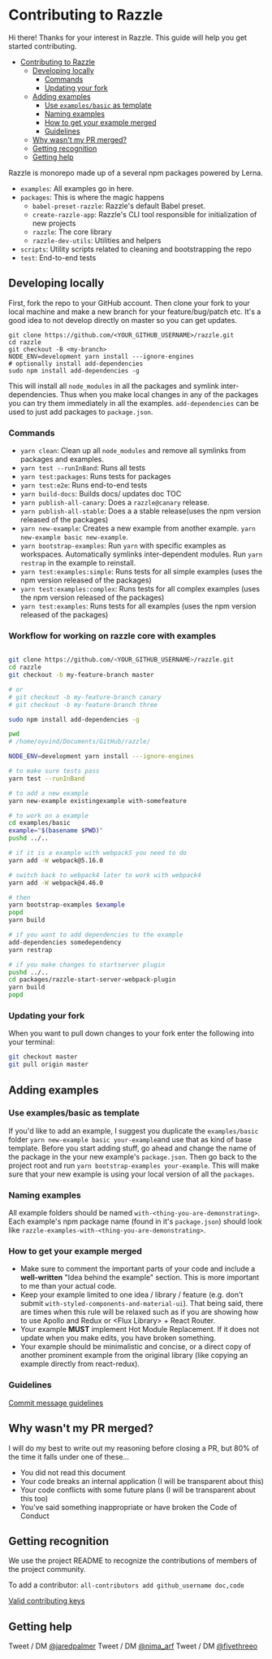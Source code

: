 
# Contributing to Razzle

Hi there! Thanks for your interest in Razzle. This guide will help you get started contributing.

<!-- INSERT doctoc generated TOC please keep comment here to allow auto update -->
<!-- START doctoc generated instructions please keep comment here to allow auto update -->
<!-- DON'T EDIT THIS SECTION, INSTEAD RE-RUN yarn build-docs TO UPDATE -->
- [Contributing to Razzle](#contributing-to-razzle)
  - [Developing locally](#developing-locally)
    - [Commands](#commands)
    - [Updating your fork](#updating-your-fork)
  - [Adding examples](#adding-examples)
    - [Use `examples/basic` as template](#use-examples-basic-as-template)
    - [Naming examples](#naming-examples)
    - [How to get your example merged](#how-to-get-your-example-merged)
    - [Guidelines](#guidelines)
  - [Why wasn't my PR merged?](#why-wasnt-my-pr-merged)
  - [Getting recognition](#getting-recognition)
  - [Getting help](#getting-help)
<!-- END doctoc generated instructions please keep comment here to allow auto update -->

Razzle is monorepo made up of a several npm packages powered by Lerna.

- `examples`: All examples go in here.
- `packages`: This is where the magic happens
  - `babel-preset-razzle`: Razzle's default Babel preset.
  - `create-razzle-app`: Razzle's CLI tool responsible for initialization of new projects
  - `razzle`: The core library
  - `razzle-dev-utils`: Utilities and helpers
- `scripts`: Utility scripts related to cleaning and bootstrapping the repo
- `test`: End-to-end tests

## Developing locally

First, fork the repo to your GitHub account. Then clone your fork to your local
machine and make a new branch for your feature/bug/patch etc. It's a good idea to not develop directly on master so you can get updates.

```
git clone https://github.com/<YOUR_GITHUB_USERNAME>/razzle.git
cd razzle
git checkout -B <my-branch>
NODE_ENV=development yarn install ---ignore-engines
# optionally install add-dependencies
sudo npm install add-dependencies -g
```

This will install all `node_modules` in all the packages and symlink
inter-dependencies. Thus when you make local changes in any of the packages you can try them
immediately in all the examples. `add-dependencies` can be used to just add packages to `package.json`.

### Commands

- `yarn clean`: Clean up all `node_modules` and remove all symlinks from packages and examples.
- `yarn test --runInBand`: Runs all tests
- `yarn test:packages`: Runs tests for packages
- `yarn test:e2e`: Runs end-to-end tests
- `yarn build-docs`: Builds docs/ updates doc TOC
- `yarn publish-all-canary`: Does a `razzle@canary` release.
- `yarn publish-all-stable`: Does a a stable release(uses the npm version released of the packages)
- `yarn new-example`: Creates a new example from another example. `yarn new-example basic new-example`.
- `yarn bootstrap-examples`: Run `yarn` with specific examples as workspaces. Automatically symlinks inter-dependent modules. Run `yarn restrap` in the example to reinstall.
- `yarn test:examples:simple`: Runs tests for all simple examples (uses the npm version released of the packages)
- `yarn test:examples:complex`: Runs tests for all complex examples (uses the npm version released of the packages)
- `yarn test:examples`: Runs tests for all examples (uses the npm version released of the packages)

### Workflow for working on razzle core with examples

```bash

git clone https://github.com/<YOUR_GITHUB_USERNAME>/razzle.git
cd razzle
git checkout -b my-feature-branch master

# or
# git checkout -b my-feature-branch canary
# git checkout -b my-feature-branch three

sudo npm install add-dependencies -g

pwd
# /home/oyvind/Documents/GitHub/razzle/

NODE_ENV=development yarn install ---ignore-engines

# to make sure tests pass
yarn test --runInBand

# to add a new example
yarn new-example existingexample with-somefeature

# to work on a example
cd examples/basic
example="$(basename $PWD)"
pushd ../..

# if it is a example with webpack5 you need to do
yarn add -W webpack@5.16.0

# switch back to webpack4 later to work with webpack4
yarn add -W webpack@4.46.0

# then
yarn bootstrap-examples $example
popd
yarn build

# if you want to add dependencies to the example
add-dependencies somedependency
yarn restrap

# if you make changes to startserver plugin
pushd ../..
cd packages/razzle-start-server-webpack-plugin
yarn build
popd
```

### Updating your fork

When you want to pull down changes to your fork enter the following into your terminal:

```bash
git checkout master
git pull origin master
```

## Adding examples

### Use examples/basic as template
If you'd like to add an example, I suggest you duplicate the `examples/basic` folder `yarn new-example basic your-example`and use that as kind of base template. Before you start adding stuff, go ahead and change the name of the package in the your new example's `package.json`. Then go back to the project root and run `yarn bootstrap-examples your-example`. This will make sure that your new example is using your local version of all the `packages`.

### Naming examples

All example folders should be named `with-<thing-you-are-demonstrating>`. Each example's npm package name (found in it's `package.json`) should look like `razzle-examples-with-<thing-you-are-demonstrating>`.

### How to get your example merged

- Make sure to comment the important parts of your code and include a **well-written**
"Idea behind the example" section. This is more important to me than your actual code.
- Keep your example limited to one idea / library / feature (e.g. don't submit `with-styled-components-and-material-ui`). That being said, there are times when this rule will be relaxed such as if you are showing how to use Apollo and Redux or \<Flux Library\> + React Router.
- Your example **MUST** implement Hot Module Replacement. If it does not update when you make edits, you have broken something.
- Your example should be minimalistic and concise, or a direct copy of another prominent example from the original library (like copying an example directly from react-redux).

### Guidelines

[Commit message guidelines](https://github.com/angular/angular/blob/master/CONTRIBUTING.md#-commit-message-guidelines)

## Why wasn't my PR merged?

I will do my best to write out my reasoning before closing a PR, but 80% of the time it falls under one of these...

- You did not read this document
- Your code breaks an internal application (I will be transparent about this)
- Your code conflicts with some future plans (I will be transparent about this too)
- You've said something inappropriate or have broken the Code of Conduct

## Getting recognition

We use the project README to recognize the contributions of members of the project community.

To add a contributor: `all-contributors add github_username doc,code`

[Valid contributing keys](https://allcontributors.org/docs/en/emoji-key)

## Getting help

Tweet / DM [@jaredpalmer](https://twitter.com/jaredpalmer)
Tweet / DM [@nima_arf](https://twitter.com/nima_arf)
Tweet / DM [@fivethreeo](https://twitter.com/fivethreeo)
